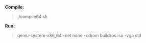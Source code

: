 **Compile:**

> ./compile64.sh

**Run:**

> qemu-system-x86_64 -net none -cdrom build/os.iso -vga std 
